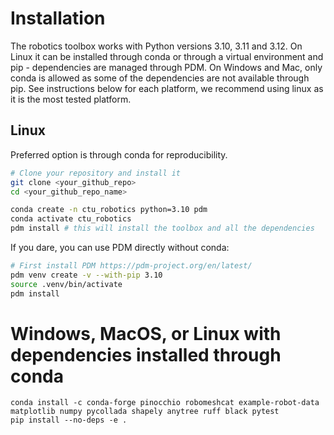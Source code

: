 # Installation

The robotics toolbox works with Python versions 3.10, 3.11 and 3.12. On Linux
it can be installed through conda or through a virtual environment and pip -
dependencies are managed through PDM.
On Windows and Mac, only conda is allowed as some of the dependencies are not available
through pip. See instructions below for each platform, we recommend using linux as it is
the most tested platform.

## Linux

Preferred option is through conda for reproducibility.
```bash
# Clone your repository and install it
git clone <your_github_repo>
cd <your_github_repo_name>

conda create -n ctu_robotics python=3.10 pdm
conda activate ctu_robotics
pdm install # this will install the toolbox and all the dependencies
```

If you dare, you can use PDM directly without conda:

```bash
# First install PDM https://pdm-project.org/en/latest/
pdm venv create -v --with-pip 3.10 
source .venv/bin/activate
pdm install
```

# Windows, MacOS, or Linux with dependencies installed through conda

```
conda install -c conda-forge pinocchio robomeshcat example-robot-data matplotlib numpy pycollada shapely anytree ruff black pytest
pip install --no-deps -e .
```